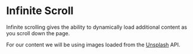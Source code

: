 # Infinite Scroll

Infinite scrolling gives the ability to dynamically load additional content as you scroll down the page.

For our content we will be using images loaded from the [Unsplash](https://unsplash.com/) API.